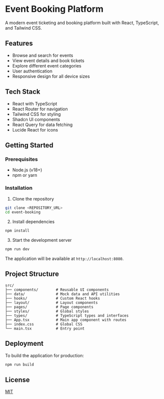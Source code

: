 
# Event Booking Platform

A modern event ticketing and booking platform built with React, TypeScript, and Tailwind CSS.

## Features

- Browse and search for events
- View event details and book tickets
- Explore different event categories
- User authentication
- Responsive design for all device sizes

## Tech Stack

- React with TypeScript
- React Router for navigation
- Tailwind CSS for styling
- Shadcn UI components
- React Query for data fetching
- Lucide React for icons

## Getting Started

### Prerequisites

- Node.js (v18+)
- npm or yarn

### Installation

1. Clone the repository
```sh
git clone <REPOSITORY_URL>
cd event-booking
```

2. Install dependencies
```sh
npm install
```

3. Start the development server
```sh
npm run dev
```

The application will be available at `http://localhost:8080`.

## Project Structure

```
src/
├── components/        # Reusable UI components
├── data/              # Mock data and API utilities
├── hooks/             # Custom React hooks
├── layout/            # Layout components
├── pages/             # Page components
├── styles/            # Global styles
├── types/             # TypeScript types and interfaces
├── App.tsx            # Main app component with routes
├── index.css          # Global CSS
└── main.tsx           # Entry point
```

## Deployment

To build the application for production:

```sh
npm run build
```

## License

[MIT](LICENSE)
